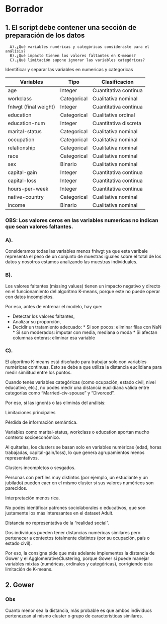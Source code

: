 # Borrador

## 1. El script debe contener una sección de preparación de los datos
      A).¿Qué variables numéricas y categóricas consideraste para el análisis?
      B).¿Qué impacto tienen los valores faltantes en K-means?
      C).¿Qué limitación supone ignorar las variables categóricas?​

Identificar y separar las variables en numericas y categoricas 

|Variables|Tipo|Clasificacion|
|----------|----|-------------------|
|age|Integer|Cuantitativa continua|
|workclass|Categorical|Cualitativa nominal|
|fnlwgt (final weight)|Integer|Cuantitativa continua| 
|education|Categorical|Cualitativa ordinal|
|education-num|Integer|Cuantitativa discreta|
|marital-status|Categorical|Cualitativa nominal|
|occupation|Categorical|Cualitativa nominal|
|relationship|Categorical|Cualitativa nominal|
|race|Categorical|Cualitativa nominal|
|sex |Binario|Cualitativa nominal |
|capital-gain|Integer|Cuantitativa continua|
|capital-loss|Integer|Cuantitativa continua|
|hours-per-week|Integer|Cuantitativa continua|
|native-country|Categorical|Cualitativa nominal|
|income|Binario|Cualitativa nominal|


### OBS: Los valores ceros en las variables numericas no indican que sean valores faltantes.


### A).
Consideramos todas las variables menos fnlwgt ya que esta varibale representa el peso de un conjunto de muestras iguales sobre el total de los datos y nosotros estamos analizando las muestras individuales. 

### B). 
Los valores faltantes (missing values) tienen un impacto negativo y directo en el funcionamiento del algoritmo K-means, porque este no puede operar con datos incompletos.

Por eso, antes de entrenar el modelo, hay que:
* Detectar los valores faltantes,
* Analizar su proporción,
* Decidir un tratamiento adecuado:
      * Si son pocos: eliminar filas con NaN
      * Si son moderados: imputar con media, mediana o moda
      * Si afectan columnas enteras: eliminar esa variable

### C).
El algoritmo K-means está diseñado para trabajar solo con variables numéricas continuas.
Esto se debe a que utiliza la distancia euclidiana para medir similitud entre los puntos.

Cuando tenés variables categóricas (como ocupación, estado civil, nivel educativo, etc.), no podés medir una distancia euclidiana válida entre categorías como “Married-civ-spouse” y “Divorced”.

Por eso, si las ignorás o las eliminás del análisis:

Limitaciones principales

Pérdida de información semántica.

Variables como marital-status, workclass o education aportan mucho contexto socioeconómico.

Al quitarlas, los clusters se basan solo en variables numéricas (edad, horas trabajadas, capital-gain/loss), lo que genera agrupamientos menos representativos.

Clusters incompletos o sesgados.

Personas con perfiles muy distintos (por ejemplo, un estudiante y un jubilado) pueden caer en el mismo cluster si sus valores numéricos son parecidos.

Interpretación menos rica.

No podés identificar patrones sociolaborales o educativos, que son justamente los más interesantes en el dataset Adult.

Distancia no representativa de la “realidad social”.

Dos individuos pueden tener distancias numéricas similares pero pertenecer a contextos totalmente distintos (por su ocupación, país o estado civil).

Por eso, la consigna pide que más adelante implementes la distancia de Gower y el AgglomerativeClustering,
porque Gower sí puede manejar variables mixtas (numéricas, ordinales y categóricas), corrigiendo esta limitación de K-means.


## 2. Gower

### Obs
Cuanto menor sea la distancia, más probable es que ambos individuos pertenezcan al mismo cluster o grupo de características similares.
